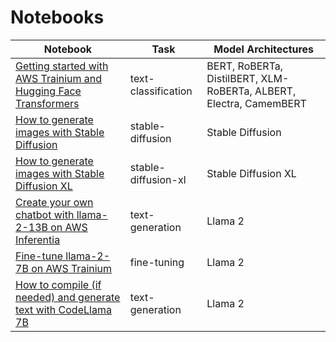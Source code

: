 # Notebooks

| Notebook                                                                                                | Task                | Model Architectures                                                 |
| ------------------------------------------------------------------------------------------------------- | ------------------- | ------------------------------------------------------------------ |
| [Getting started with AWS Trainium and Hugging Face Transformers](./text-classification/notebook.ipynb) | text-classification | BERT, RoBERTa, DistilBERT, XLM-RoBERTa, ALBERT, Electra, CamemBERT |
| [How to generate images with Stable Diffusion](./stable-diffusion/stable-diffusion-txt2img.ipynb) | stable-diffusion | Stable Diffusion |
| [How to generate images with Stable Diffusion XL](./stable-diffusion/stable-diffusion-xl-txt2img.ipynb) | stable-diffusion-xl | Stable Diffusion XL |
| [Create your own chatbot with llama-2-13B on AWS Inferentia](./text-generation/llama2-13b-chatbot.ipynb) | text-generation | Llama 2 |
| [Fine-tune llama-2-7B on AWS Trainium](./text-generation/llama2-7b-fine-tuning.ipynb) | fine-tuning | Llama 2 |
| [How to compile (if needed) and generate text with CodeLlama 7B](./text-generation/CodeLlama-7B-Compilation.ipynb)| text-generation | Llama 2 |
